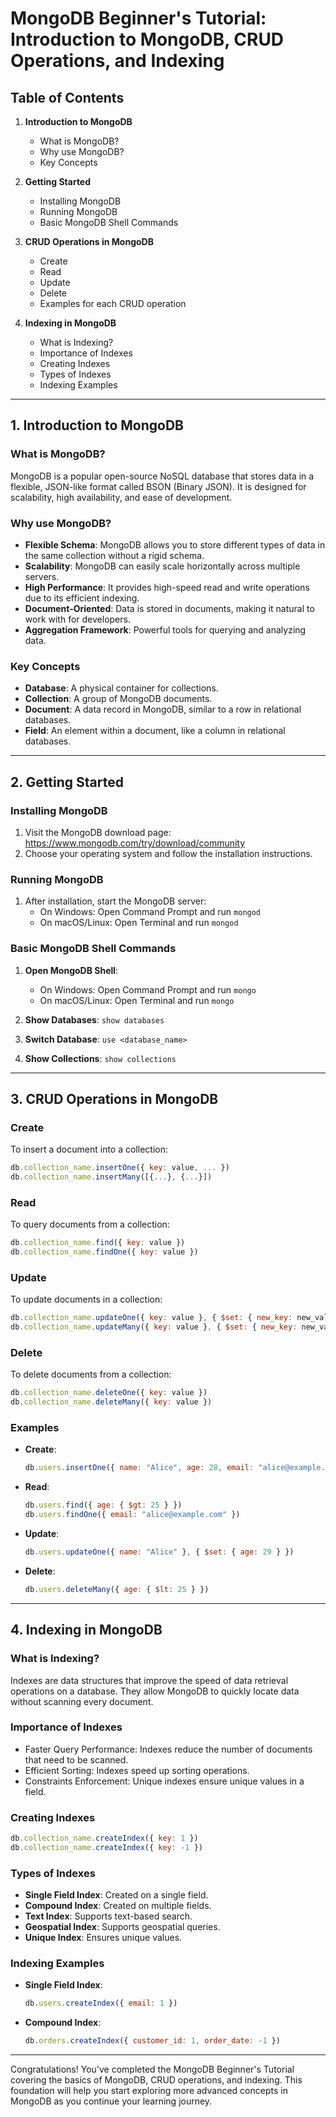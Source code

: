 # MongoDB Beginner's Tutorial: Introduction to MongoDB, CRUD Operations, and Indexing

## Table of Contents

1. **Introduction to MongoDB**
   - What is MongoDB?
   - Why use MongoDB?
   - Key Concepts

2. **Getting Started**
   - Installing MongoDB
   - Running MongoDB
   - Basic MongoDB Shell Commands

3. **CRUD Operations in MongoDB**
   - Create
   - Read
   - Update
   - Delete
   - Examples for each CRUD operation

4. **Indexing in MongoDB**
   - What is Indexing?
   - Importance of Indexes
   - Creating Indexes
   - Types of Indexes
   - Indexing Examples

---

## 1. Introduction to MongoDB

### What is MongoDB?
MongoDB is a popular open-source NoSQL database that stores data in a flexible, JSON-like format called BSON (Binary JSON). It is designed for scalability, high availability, and ease of development.

### Why use MongoDB?
- **Flexible Schema**: MongoDB allows you to store different types of data in the same collection without a rigid schema.
- **Scalability**: MongoDB can easily scale horizontally across multiple servers.
- **High Performance**: It provides high-speed read and write operations due to its efficient indexing.
- **Document-Oriented**: Data is stored in documents, making it natural to work with for developers.
- **Aggregation Framework**: Powerful tools for querying and analyzing data.

### Key Concepts
- **Database**: A physical container for collections.
- **Collection**: A group of MongoDB documents.
- **Document**: A data record in MongoDB, similar to a row in relational databases.
- **Field**: An element within a document, like a column in relational databases.

---

## 2. Getting Started

### Installing MongoDB
1. Visit the MongoDB download page: https://www.mongodb.com/try/download/community
2. Choose your operating system and follow the installation instructions.

### Running MongoDB
1. After installation, start the MongoDB server:
   - On Windows: Open Command Prompt and run `mongod`
   - On macOS/Linux: Open Terminal and run `mongod`

### Basic MongoDB Shell Commands
1. **Open MongoDB Shell**:
   - On Windows: Open Command Prompt and run `mongo`
   - On macOS/Linux: Open Terminal and run `mongo`

2. **Show Databases**: `show databases`

3. **Switch Database**: `use <database_name>`

4. **Show Collections**: `show collections`

---

## 3. CRUD Operations in MongoDB

### Create
To insert a document into a collection:
```javascript
db.collection_name.insertOne({ key: value, ... })
db.collection_name.insertMany([{...}, {...}])
```

### Read
To query documents from a collection:
```javascript
db.collection_name.find({ key: value })
db.collection_name.findOne({ key: value })
```

### Update
To update documents in a collection:
```javascript
db.collection_name.updateOne({ key: value }, { $set: { new_key: new_value } })
db.collection_name.updateMany({ key: value }, { $set: { new_key: new_value } })
```

### Delete
To delete documents from a collection:
```javascript
db.collection_name.deleteOne({ key: value })
db.collection_name.deleteMany({ key: value })
```

### Examples
- **Create**:
  ```javascript
  db.users.insertOne({ name: "Alice", age: 28, email: "alice@example.com" })
  ```

- **Read**:
  ```javascript
  db.users.find({ age: { $gt: 25 } })
  db.users.findOne({ email: "alice@example.com" })
  ```

- **Update**:
  ```javascript
  db.users.updateOne({ name: "Alice" }, { $set: { age: 29 } })
  ```

- **Delete**:
  ```javascript
  db.users.deleteMany({ age: { $lt: 25 } })
  ```

---

## 4. Indexing in MongoDB

### What is Indexing?
Indexes are data structures that improve the speed of data retrieval operations on a database. They allow MongoDB to quickly locate data without scanning every document.

### Importance of Indexes
- Faster Query Performance: Indexes reduce the number of documents that need to be scanned.
- Efficient Sorting: Indexes speed up sorting operations.
- Constraints Enforcement: Unique indexes ensure unique values in a field.

### Creating Indexes
```javascript
db.collection_name.createIndex({ key: 1 })
db.collection_name.createIndex({ key: -1 })
```

### Types of Indexes
- **Single Field Index**: Created on a single field.
- **Compound Index**: Created on multiple fields.
- **Text Index**: Supports text-based search.
- **Geospatial Index**: Supports geospatial queries.
- **Unique Index**: Ensures unique values.

### Indexing Examples
- **Single Field Index**:
  ```javascript
  db.users.createIndex({ email: 1 })
  ```

- **Compound Index**:
  ```javascript
  db.orders.createIndex({ customer_id: 1, order_date: -1 })
  ```

---

Congratulations! You've completed the MongoDB Beginner's Tutorial covering the basics of MongoDB, CRUD operations, and indexing. This foundation will help you start exploring more advanced concepts in MongoDB as you continue your learning journey.
